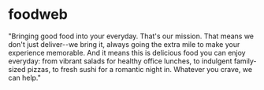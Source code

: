 # foodweb
"Bringing good food into your everyday. That's our mission.  That means we don't just deliver--we bring it, always going the extra mile to make your experience memorable.  And it means this is delicious food you can enjoy everyday: from vibrant salads for healthy office lunches, to indulgent family-sized pizzas, to fresh sushi for a romantic night in. Whatever you crave, we can help."
